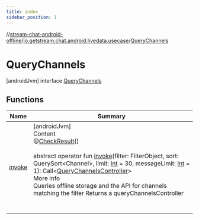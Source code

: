 ```yaml
---
title: index
sidebar_position: 1
---
```

//[stream-chat-android-offline](../../../index.md)/[io.getstream.chat.android.livedata.usecase](../index.md)/[QueryChannels](index.md)



# QueryChannels  
 [androidJvm] interface [QueryChannels](index.md)   


## Functions  
  
|  Name |  Summary | 
|---|---|
| <a name="io.getstream.chat.android.livedata.usecase/QueryChannels/invoke/#io.getstream.chat.android.client.api.models.FilterObject#io.getstream.chat.android.client.api.models.QuerySort[io.getstream.chat.android.client.models.Channel]#kotlin.Int#kotlin.Int/PointingToDeclaration/"></a>[invoke](invoke.md)| <a name="io.getstream.chat.android.livedata.usecase/QueryChannels/invoke/#io.getstream.chat.android.client.api.models.FilterObject#io.getstream.chat.android.client.api.models.QuerySort[io.getstream.chat.android.client.models.Channel]#kotlin.Int#kotlin.Int/PointingToDeclaration/"></a>[androidJvm]  <br/>Content  <br/>@[CheckResult](https://developer.android.com/reference/kotlin/androidx/annotation/CheckResult.html)()  <br/>  <br/>abstract operator fun [invoke](invoke.md)(filter: FilterObject, sort: QuerySort&lt;Channel&gt;, limit: [Int](https://kotlinlang.org/api/latest/jvm/stdlib/kotlin/-int/index.html) = 30, messageLimit: [Int](https://kotlinlang.org/api/latest/jvm/stdlib/kotlin/-int/index.html) = 1): Call&lt;[QueryChannelsController](../../io.getstream.chat.android.livedata.controller/QueryChannelsController/index.md)&gt;  <br/>More info  <br/>Queries offline storage and the API for channels matching the filter Returns a queryChannelsController  <br/><br/><br/>|


